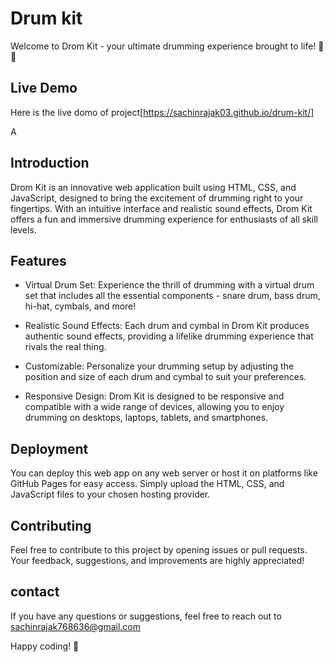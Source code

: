 # Drum kit

Welcome to Drom Kit - your ultimate drumming experience brought to life! 🥁🎶
## Live Demo

Here is the live domo of project[https://sachinrajak03.github.io/drum-kit/]

A


## Introduction
Drom Kit is an innovative web application built using HTML, CSS, and JavaScript, designed to bring the excitement of drumming right to your fingertips. With an intuitive interface and realistic sound effects, Drom Kit offers a fun and immersive drumming experience for enthusiasts of all skill levels.
## Features

- Virtual Drum Set: Experience the thrill of drumming with a virtual drum set that includes all the essential components - snare drum, bass drum, hi-hat, cymbals, and more!

- Realistic Sound Effects: Each drum and cymbal in Drom Kit produces authentic sound effects, providing a lifelike drumming experience that rivals the real thing.

- Customizable: Personalize your drumming setup by adjusting the position and size of each drum and cymbal to suit your preferences.

- Responsive Design: Drom Kit is designed to be responsive and compatible with a wide range of devices, allowing you to enjoy drumming on desktops, laptops, tablets, and smartphones.

## Deployment

You can deploy this web app on any web server or host it on platforms like GitHub Pages for easy access. Simply upload the HTML, CSS, and JavaScript files to your chosen hosting provider.
## Contributing

Feel free to contribute to this project by opening issues or pull requests. Your feedback, suggestions, and improvements are highly appreciated!
## contact

If you have any questions or suggestions, feel free to reach out to sachinrajak768636@gmail.com

Happy coding! 🚀
